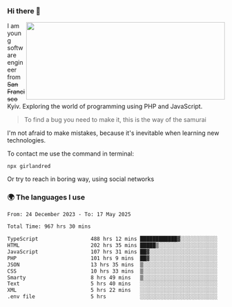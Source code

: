 ### Hi there 👋  

<img align='right' src="https://github-readme-stats.vercel.app/api?username=girlandred&count_private=true&show_icons=true&include_all_commits=true&hide_rank=true&hide_title=true&theme=buefy&card_width=300" width=460 height=180>


I am young software engineer from ~~San Francisco~~ Kyiv. Exploring the world of programming using PHP and JavaScript.


> To find a bug you need to make it, this is the way of the samurai



I'm not afraid to make mistakes, because it's inevitable when learning new technologies.

To contact me use the command in terminal:

```
npx girlandred
```

Or try to reach in boring way, using social networks


### 🌍 The languages I use

<!--START_SECTION:waka-->

```txt
From: 24 December 2023 - To: 17 May 2025

Total Time: 967 hrs 30 mins

TypeScript                 488 hrs 12 mins ████████████▓░░░░░░░░░░░░   50.45 %
HTML                       202 hrs 35 mins █████▒░░░░░░░░░░░░░░░░░░░   20.93 %
JavaScript                 107 hrs 31 mins ██▓░░░░░░░░░░░░░░░░░░░░░░   11.11 %
PHP                        101 hrs 9 mins  ██▓░░░░░░░░░░░░░░░░░░░░░░   10.45 %
JSON                       13 hrs 35 mins  ▒░░░░░░░░░░░░░░░░░░░░░░░░   01.41 %
CSS                        10 hrs 33 mins  ▒░░░░░░░░░░░░░░░░░░░░░░░░   01.09 %
Smarty                     8 hrs 49 mins   ▒░░░░░░░░░░░░░░░░░░░░░░░░   00.91 %
Text                       5 hrs 40 mins   ░░░░░░░░░░░░░░░░░░░░░░░░░   00.59 %
XML                        5 hrs 22 mins   ░░░░░░░░░░░░░░░░░░░░░░░░░   00.56 %
.env file                  5 hrs           ░░░░░░░░░░░░░░░░░░░░░░░░░   00.52 %
```

<!--END_SECTION:waka-->
